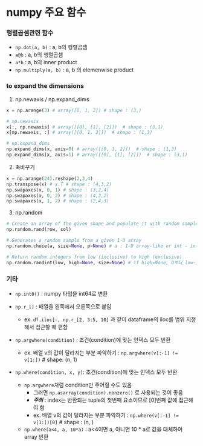 # numpy 주요 함수

### 행렬곱셈관련 함수
- `np.dot(a, b)` : a, b의 행렬곱셈
- `a@b` : a, b의 행렬곱셈
- `a*b` : a, b의 inner product
- `np.multiply(a, b)` : a, b 의 elemenwise product


### to expand the dimensions
1. np.newaxis / np.expand_dims
```Python
x = np.arange(3) # array([0, 1, 2]) # shape : (3,)

# np.newaxis
x[:, np.newaxis] # array([[0], [1], [2]])  # shape : (3,1)
x[np.newaxis, :] # array([[0, 1, 2]])  # shape : (1,3)

# np.expand_dims
np.expand_dims(x, axis=0) # array([[0, 1, 2]])  # shape : (1,3)
np.expand_dims(x, axis=1) # array([[0], [1], [2]])  # shape : (3,1)
```

2. 축바꾸기
```Python
x = np.arange(24).reshape(2,3,4)
np.transpose(x) # x.T # shape : (4,3,2)
np.swapaxes(x, 0, 1) # shape : (3,2,4)
np.swapaxes(x, 0, 2) # shape : (4,3,2)
np.swapaxes(x, 1, 2) # shape : (2,4,3)
```

3. np.random
```Python
# Create an array of the given shape and populate it with random samples from a uniform distribution over [0, 1).
np.random.rand(row, col)

# Generates a random sample from a given 1-D array
np.random.choie(a, size=None, p=None) # a : 1-D array-like or int - int : np.arange(a)

# Return random integers from low (inclusive) to high (exclusive)
np.random.randint(low, high=None, size=None) # if high=None, 0부터 low-1까지의 숫자중 sampling
``` 

### 기타
- `np.int0()` : numpy 타입을 int64로 변환
- `np.r_[]` : 배열을 왼쪽에서 오른쪽으로 붙임
  - ex. `df.iloc[:, np.r_[2, 3:5, 10]` 과 같이 dataframe의 iloc를 범위 지정해서 접근할 때 편함

- `np.argwhere(condition)` : 조건(condition)에 맞는 인덱스 모두 반환 
  - ex. 배열 v의 값이 달라지는 부분 파악하기 : `np.argwhere(v[:-1] != v[1:])`  # shape: (n, 1)
  
- `np.where(condition, x, y)`: 조건(condition)에 맞는 인덱스 모두 반환
  - `np.argwhere`처럼 condition만 주어질 수도 있음
    - 그러면 `np.asarray(condition).nonzero()` 로 사용되는 것이 좋음
    - ***주의*** : index는 반환되는 tuple의 첫번째 요소이므로 [0]번째 값에 접근해야 함
    - ex. 배열 v의 값이 달라지는 부분 파악하기 : `np.where(v[:-1] != v[1:])[0]` # shape : (n, )
  - `np.where(a<4, a, 10*a)` : a<4이면 a, 아니면 10 * a로 값을 대체하여 array 반환

